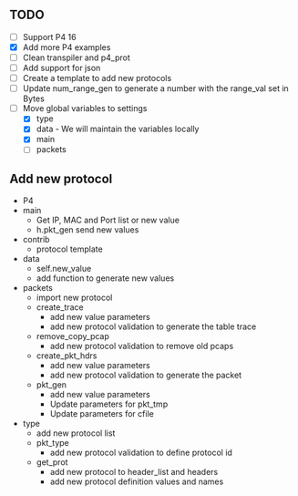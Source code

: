 ## TODO
- [ ] Support P4 16  
- [x] Add more P4 examples   
- [ ] Clean transpiler and p4_prot     
- [ ] Add support for json
- [ ] Create a template to add new protocols
- [ ] Update num_range_gen to generate a number with the range_val set in Bytes
- [ ] Move global variables to settings
  - [x] type
  - [x] data - We will maintain the variables locally
  - [x] main
  - [ ] packets

## Add new protocol
  - P4
  - main 
  	- Get IP, MAC and Port list or new value
  	- h.pkt_gen send new values
  - contrib
  	- protocol template
  - data
  	- self.new_value
  	- add function to generate new values
  - packets
  	- import new protocol
  	- create_trace
  		- add new value parameters
  		- add new protocol validation to generate the table trace
  	- remove_copy_pcap
  		- add new protocol validation to remove old pcaps
  	- create_pkt_hdrs
  		- add new value parameters
  		- add new protocol validation to generate the packet
  	- pkt_gen
  		- add new value parameters
  		- Update parameters for pkt_tmp
  		- Update parameters for cfile
  - type
  	- add new protocol list
  	- pkt_type
  		- add new protocol validation to define protocol id
  	- get_prot
  		- add new protocol to header_list and headers
  		- add new protocol definition values and names